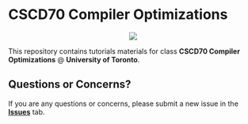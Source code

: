 # CSCD70 Compiler Optimizations

<p align="middle">
  <img src="http://llvm.org/docs/_static/logo.png">
</p>

This repository contains tutorials materials for class **CSCD70 Compiler Optimizations** @ **University of Toronto**.

## Questions or Concerns?

If you are any questions or concerns, please submit a new issue in the [**Issues**]() tab.
